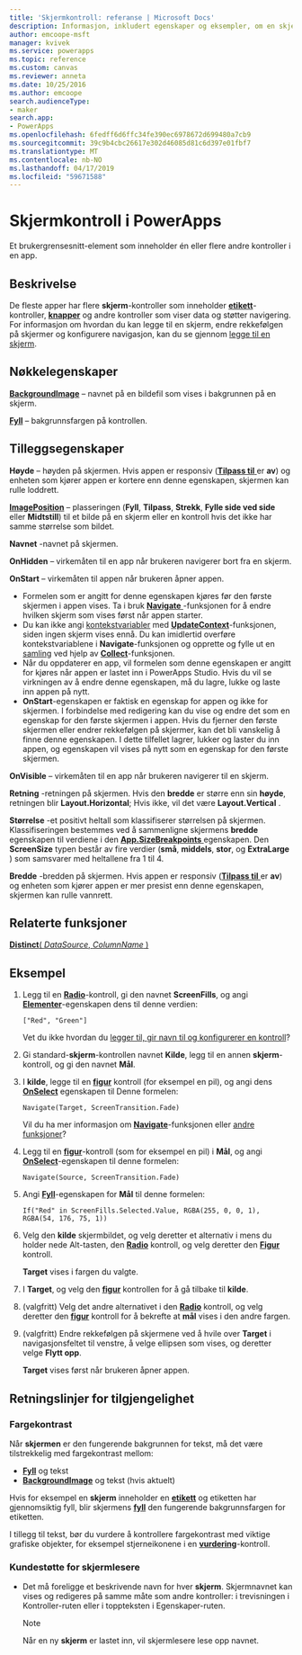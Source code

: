 ```yaml
---
title: 'Skjermkontroll: referanse | Microsoft Docs'
description: Informasjon, inkludert egenskaper og eksempler, om en skjermkontroll
author: emcoope-msft
manager: kvivek
ms.service: powerapps
ms.topic: reference
ms.custom: canvas
ms.reviewer: anneta
ms.date: 10/25/2016
ms.author: emcoope
search.audienceType:
- maker
search.app:
- PowerApps
ms.openlocfilehash: 6fedff6d6ffc34fe390ec6978672d699480a7cb9
ms.sourcegitcommit: 39c9b4cbc26617e302d46085d81c6d397e01fbf7
ms.translationtype: MT
ms.contentlocale: nb-NO
ms.lasthandoff: 04/17/2019
ms.locfileid: "59671588"
---
```

# <a name="screen-control-in-powerapps"></a>Skjermkontroll i PowerApps

Et brukergrensesnitt-element som inneholder én eller flere andre kontroller i en app.

## <a name="description"></a>Beskrivelse

De fleste apper har flere **skjerm**-kontroller som inneholder **[etikett](control-text-box.md)**-kontroller, **[knapper](control-button.md)** og andre kontroller som viser data og støtter navigering. For informasjon om hvordan du kan legge til en skjerm, endre rekkefølgen på skjermer og konfigurere navigasjon, kan du se gjennom [legge til en skjerm](../add-screen-context-variables.md).

## <a name="key-properties"></a>Nøkkelegenskaper

**[BackgroundImage](properties-visual.md)** – navnet på en bildefil som vises i bakgrunnen på en skjerm.

**[Fyll](properties-color-border.md)** – bakgrunnsfargen på kontrollen.

## <a name="additional-properties"></a>Tilleggsegenskaper

**Høyde** – høyden på skjermen. Hvis appen er responsiv ([**Tilpass til** ](../set-aspect-ratio-portrait-landscape.md#change-screen-size-and-orientation) er **av**) og enheten som kjører appen er kortere enn denne egenskapen, skjermen kan rulle loddrett.

**[ImagePosition](properties-visual.md)** – plasseringen (**Fyll**, **Tilpass**, **Strekk**, **Fylle side ved side** eller **Midtstill**) til et bilde på en skjerm eller en kontroll hvis det ikke har samme størrelse som bildet.

**Navnet** -navnet på skjermen.

**OnHidden** – virkemåten til en app når brukeren navigerer bort fra en skjerm.

**OnStart** – virkemåten til appen når brukeren åpner appen.

- Formelen som er angitt for denne egenskapen kjøres før den første skjermen i appen vises. Ta i bruk [**Navigate** ](../functions/function-navigate.md)-funksjonen for å endre hvilken skjerm som vises først når appen starter.
- Du kan ikke angi [kontekstvariabler](../working-with-variables.md) med [**UpdateContext**](../functions/function-updatecontext.md)-funksjonen, siden ingen skjerm vises ennå. Du kan imidlertid overføre kontekstvariablene i **Navigate**-funksjonen og opprette og fylle ut en [samling](../working-with-variables.md) ved hjelp av [**Collect**](../functions/function-clear-collect-clearcollect.md)-funksjonen.
- Når du oppdaterer en app, vil formelen som denne egenskapen er angitt for kjøres når appen er lastet inn i PowerApps Studio. Hvis du vil se virkningen av å endre denne egenskapen, må du lagre, lukke og laste inn appen på nytt.
- **OnStart**-egenskapen er faktisk en egenskap for appen og ikke for skjermen. I forbindelse med redigering kan du vise og endre det som en egenskap for den første skjermen i appen. Hvis du fjerner den første skjermen eller endrer rekkefølgen på skjermer, kan det bli vanskelig å finne denne egenskapen. I dette tilfellet lagrer, lukker og laster du inn appen, og egenskapen vil vises på nytt som en egenskap for den første skjermen.

**OnVisible** – virkemåten til en app når brukeren navigerer til en skjerm.

**Retning** -retningen på skjermen. Hvis den **bredde** er større enn sin **høyde**, retningen blir **Layout.Horizontal**; Hvis ikke, vil det være **Layout.Vertical** .

**Størrelse** -et positivt heltall som klassifiserer størrelsen på skjermen. Klassifiseringen bestemmes ved å sammenligne skjermens **bredde** egenskapen til verdiene i den [ **App.SizeBreakpoints** ](../functions/signals.md) egenskapen. Den **ScreenSize** typen består av fire verdier (**små**, **middels**, **stor**, og **ExtraLarge** ) som samsvarer med heltallene fra 1 til 4.

**Bredde** -bredden på skjermen. Hvis appen er responsiv ([**Tilpass til** ](../set-aspect-ratio-portrait-landscape.md#change-screen-size-and-orientation) er **av**) og enheten som kjører appen er mer presist enn denne egenskapen, skjermen kan rulle vannrett.

## <a name="related-functions"></a>Relaterte funksjoner

[**Distinct**( *DataSource*, *ColumnName* )](../functions/function-distinct.md)

## <a name="example"></a>Eksempel

1. Legg til en **[Radio](control-radio.md)**-kontroll, gi den navnet **ScreenFills**, og angi **[Elementer](properties-core.md)**-egenskapen dens til denne verdien:

    `["Red", "Green"]`

    Vet du ikke hvordan du [legger til, gir navn til og konfigurerer en kontroll](../add-configure-controls.md)?

1. Gi standard-**skjerm**-kontrollen navnet **Kilde**, legg til en annen **skjerm**-kontroll, og gi den navnet **Mål**.

1. I **kilde**, legge til en **[figur](control-shapes-icons.md)** kontroll (for eksempel en pil), og angi dens **[OnSelect](properties-core.md)** egenskapen til Denne formelen:

    `Navigate(Target, ScreenTransition.Fade)`

    Vil du ha mer informasjon om **[Navigate](../functions/function-navigate.md)**-funksjonen eller [andre funksjoner](../formula-reference.md)?

1. Legg til en **[figur](control-shapes-icons.md)**-kontroll (som for eksempel en pil) i **Mål**, og angi **[OnSelect](properties-core.md)**-egenskapen til denne formelen:

    `Navigate(Source, ScreenTransition.Fade)`

1. Angi **[Fyll](properties-color-border.md)**-egenskapen for **Mål** til denne formelen:

    `If("Red" in ScreenFills.Selected.Value, RGBA(255, 0, 0, 1), RGBA(54, 176, 75, 1))`

1. Velg den **kilde** skjermbildet, og velg deretter et alternativ i mens du holder nede Alt-tasten, den **[Radio](control-radio.md)** kontroll, og velg deretter den **[Figur](control-shapes-icons.md)** kontroll.

    **Target** vises i fargen du valgte.

1. I **Target**, og velg den **[figur](control-shapes-icons.md)** kontrollen for å gå tilbake til **kilde**.

1. (valgfritt) Velg det andre alternativet i den **[Radio](control-radio.md)** kontroll, og velg deretter den **[figur](control-shapes-icons.md)** kontroll for å bekrefte at **mål**  vises i den andre fargen.

1. (valgfritt) Endre rekkefølgen på skjermene ved å hvile over **Target** i navigasjonsfeltet til venstre, å velge ellipsen som vises, og deretter velge **Flytt opp**.

    **Target** vises først når brukeren åpner appen.

## <a name="accessibility-guidelines"></a>Retningslinjer for tilgjengelighet

### <a name="color-contrast"></a>Fargekontrast

Når **skjermen** er den fungerende bakgrunnen for tekst, må det være tilstrekkelig med fargekontrast mellom:

- **[Fyll](properties-color-border.md)** og tekst
- **[BackgroundImage](properties-visual.md)** og tekst (hvis aktuelt)

Hvis for eksempel en **skjerm** inneholder en **[etikett](control-text-box.md)**  og etiketten har gjennomsiktig fyll, blir skjermens **[fyll](properties-color-border.md)** den fungerende bakgrunnsfargen for etiketten.

I tillegg til tekst, bør du vurdere å kontrollere fargekontrast med viktige grafiske objekter, for eksempel stjerneikonene i en **[vurdering](control-rating.md)**-kontroll.

### <a name="screen-reader-support"></a>Kundestøtte for skjermlesere

- Det må foreligge et beskrivende navn for hver **skjerm**. Skjermnavnet kan vises og redigeres på samme måte som andre kontroller: i trevisningen i Kontroller-ruten eller i toppteksten i Egenskaper-ruten.

    > [!NOTE]
  > Når en ny **skjerm** er lastet inn, vil skjermlesere lese opp navnet.
